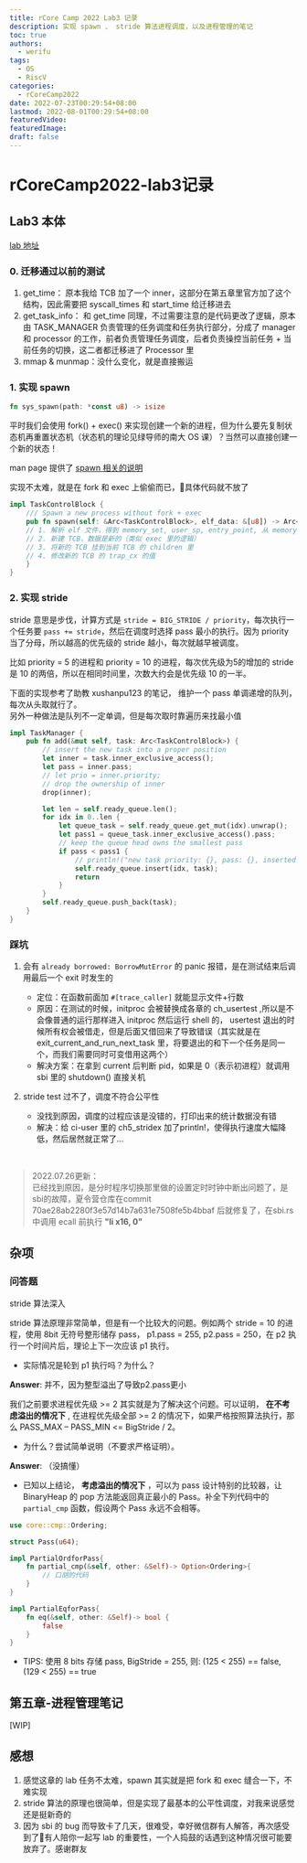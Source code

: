 ```yaml
---
title: rCore Camp 2022 Lab3 记录
description: 实现 spawn 、 stride 算法进程调度，以及进程管理的笔记
toc: true
authors:
  - werifu
tags:
  - OS
  - RiscV
categories: 
  - rCoreCamp2022
date: 2022-07-23T00:29:54+08:00
lastmod: 2022-08-01T00:29:54+08:00
featuredVideo:
featuredImage:
draft: false
---
```

# rCoreCamp2022-lab3记录

## Lab3 本体

[lab 地址](https://learningos.github.io/rust-based-os-comp2022/chapter5/4exercise.html)

### 0. 迁移通过以前的测试

1. get_time： 原本我给 TCB 加了一个 inner，这部分在第五章里官方加了这个结构，因此需要把 syscall_times 和 start_time 给迁移进去
2. get_task_info： 和 get_time 同理，不过需要注意的是代码更改了逻辑，原本由 TASK_MANAGER 负责管理的任务调度和任务执行部分，分成了 manager 和 processor 的工作，前者负责管理任务调度，后者负责操控当前任务 + 当前任务的切换，这二者都迁移进了 Processor 里
3. mmap & munmap：没什么变化，就是直接搬运

### 1. 实现 spawn

```rust
fn sys_spawn(path: *const u8) -> isize
```

平时我们会使用 fork() + exec() 来实现创建一个新的进程，但为什么要先复制状态机再重置状态机（状态机的理论见绿导师的南大 OS 课）？当然可以直接创建一个新的状态！

man page 提供了 [spawn 相关的说明](https://man7.org/linux/man-pages/man3/posix_spawn.3.html)

实现不太难，就是在 fork 和 exec 上偷偷而已，具体代码就不放了

```rust
impl TaskControlBlock {
    /// Spawn a new process without fork + exec
    pub fn spawn(self: &Arc<TaskControlBlock>, elf_data: &[u8]) -> Arc<TaskControlBlock> {
	// 1. 解析 elf 文件，得到 memory_set, user_sp, entry_point, 从 memory_set 里算出物理 trap_cx_ppn
	// 2. 新建 TCB，数据是新的（类似 exec 里的逻辑）
	// 3. 将新的 TCB 挂到当前 TCB 的 children 里
	// 4. 修改新的 TCB 的 trap_cx 的值
    }
}
```

### 2. 实现 stride

stride 意思是步伐，计算方式是 `stride = BIG_STRIDE / priority`，每次执行一个任务要 `pass += stride`，然后在调度时选择 pass 最小的执行。因为 priority 当了分母，所以越高的优先级的 stride 越小，每次就越早被调度。

比如 priority = 5 的进程和 priority = 10 的进程，每次优先级为5的增加的 stride 是 10 的两倍，所以在相同时间里，次数大约会是优先级 10 的一半。

下面的实现参考了助教 xushanpu123 的笔记， 维护一个 pass 单调递增的队列，每次从头取就行了。  
另外一种做法是队列不一定单调，但是每次取时靠遍历来找最小值

```rust
impl TaskManager {
    pub fn add(&mut self, task: Arc<TaskControlBlock>) {
        // insert the new task into a proper position
        let inner = task.inner_exclusive_access();
        let pass = inner.pass;
        // let prio = inner.priority;
        // drop the ownership of inner
        drop(inner);

        let len = self.ready_queue.len();
        for idx in 0..len {
            let queue_task = self.ready_queue.get_mut(idx).unwrap();
            let pass1 = queue_task.inner_exclusive_access().pass;
            // keep the queue head owns the smallest pass
            if pass < pass1 {
                // println!("new task priority: {}, pass: {}, inserted before idx {}", prio, pass, idx);
                self.ready_queue.insert(idx, task);
                return
            }
        }
        self.ready_queue.push_back(task);
    }
}
```

### 踩坑

1. 会有 `already borrowed: BorrowMutError` 的 panic 报错，是在测试结束后调用最后一个 exit 时发生的

   * 定位：在函数前面加 `#[trace_caller]` 就能显示文件+行数
   * 原因：在测试的时候，initproc 会被替换成各章的 ch_usertest ,所以是不会像普通的运行那样进入 initproc 然后运行 shell 的， usertest 退出的时候所有权会被借走，但是后面又借回来了导致错误（其实就是在 exit_current_and_run_next_task 里，将要退出的和下一个任务是同一个，而我们需要同时可变借用这两个）
   * 解决方案：在拿到 current 后判断 pid，如果是 0（表示初进程）就调用 sbi 里的 shutdown() 直接关机

2. stride test 过不了，调度不符合公平性

   * 没找到原因，调度的过程应该是没错的，打印出来的统计数据没有错
   * 解决：给 ci-user 里的 ch5_stridex 加了println!，使得执行速度大幅降低，然后居然就正常了…

<br />

>  2022.07.26更新：  
>  已经找到原因，是分时程序切换那里做的设置定时时钟中断出问题了，是sbi的故障，夏令营仓库在commit 70ae28ab2280f3e57d14b7a631e7508fe5b4bbaf 后就修复了，在sbi.rs中调用 ecall 前执行 **"li x16, 0"**


## 杂项

### 问答题

stride 算法深入

stride 算法原理非常简单，但是有一个比较大的问题。例如两个 stride = 10 的进程，使用 8bit 无符号整形储存 pass， p1.pass = 255, p2.pass = 250，在 p2 执行一个时间片后，理论上下一次应该 p1 执行。

* 实际情况是轮到 p1 执行吗？为什么？

**Answer**: 并不，因为整型溢出了导致p2.pass更小


我们之前要求进程优先级 >= 2 其实就是为了解决这个问题。可以证明， **在不考虑溢出的情况下** , 在进程优先级全部 >= 2 的情况下，如果严格按照算法执行，那么 PASS_MAX – PASS_MIN <= BigStride / 2。

* 为什么？尝试简单说明（不要求严格证明）。

**Answer**: （没搞懂）

* 已知以上结论， **考虑溢出的情况下** ，可以为 pass 设计特别的比较器，让 BinaryHeap<Pass> 的 pop 方法能返回真正最小的 Pass。补全下列代码中的 `partial_cmp` 函数，假设两个 Pass 永远不会相等。

```rust
use core::cmp::Ordering;

struct Pass(u64);

impl PartialOrdforPass{
	fn partial_cmp(&self, other: &Self)-> Option<Ordering>{
		// 口胡的代码
	}
}

impl PartialEqforPass{
	fn eq(&self, other: &Self)-> bool {
		false
	}
}
```

* TIPS: 使用 8 bits 存储 pass, BigStride = 255, 则: (125 < 255) == false, (129 < 255) == true


## 第五章-进程管理笔记

[WIP]

## 感想

1. 感觉这章的 lab 任务不太难，spawn 其实就是把 fork 和 exec 缝合一下，不难实现
2. stride 算法的原理也很简单，但是实现了最基本的公平性调度，对我来说感觉还是挺新奇的
3. 因为 sbi 的 bug 而导致卡了几天，很难受，幸好微信群有人解答，再次感受到了有人陪你一起写 lab 的重要性，一个人捣鼓的话遇到这种情况很可能要放弃了。感谢群友